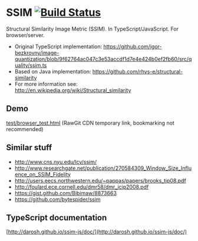 # SSIM [![Build Status](https://travis-ci.org/darosh/ssim-js.svg)](https://travis-ci.org/darosh/ssim-js)

Structural Similarity Image Metric (SSIM). In TypeScript/JavaScript. For browser/server.

- Original TypeScript implementation: https://github.com/igor-bezkrovny/image-quantization/blob/9f62764ac047c3e53accdf1d7e4e424b0ef2fb60/src/quality/ssim.ts
- Based on Java implementation: https://github.com/rhys-e/structural-similarity
- For more information see: http://en.wikipedia.org/wiki/Structural_similarity

## Demo

[test/browser_test.html](http://darosh.github.io/ssim-js/test/browser_test.html) (RawGit CDN temporary link, bookmarking not recommended)

## Similar stuff

- http://www.cns.nyu.edu/lcv/ssim/
- http://www.researchgate.net/publication/270584309_Window_Size_Influence_on_SSIM_Fidelity
- http://users.eecs.northwestern.edu/~pappas/papers/brooks_tip08.pdf
- http://foulard.ece.cornell.edu/dmr58/dmr_icip2008.pdf
- https://gist.github.com/Bibimaw/8873663
- https://github.com/bytespider/ssim

## TypeScript documentation

[http://darosh.github.io/ssim-js/doc/](http://darosh.github.io/ssim-js/doc/)
